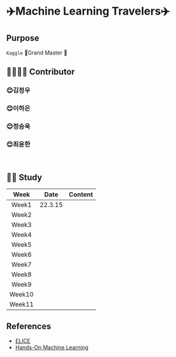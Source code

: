 # ✈️Machine Learning Travelers✈️

## Purpose 
```Kaggle``` 👑Grand Master 👑


## 👨‍👩‍👧‍👦 Contributor
  ### 😊김정우
  ### 😊이하은
  ### 😊정승욱
  ### 😊최윤한
<br />

## 👩‍💻 Study


|Week|Date|Content|
|:----:|----|------------------- |
|Week1|22.3.15|                  |
|Week2||  |
|Week3||  |
|Week4||   |
|Week5||  |
|Week6||   |
|Week7||   |
|Week8||    |
|Week9||   |
|Week10||   |
|Week11||  |

## References
- [ELICE](elice.io)
- [Hands-On Machine Learning](https://github.com/ageron/handson-ml2)
